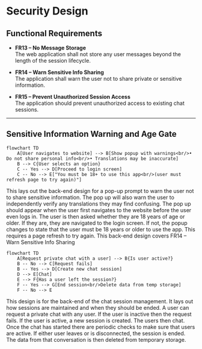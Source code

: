 # Security Design  

## Functional Requirements  

- **FR13 – No Message Storage**  
  The web application shall not store any user messages beyond the length of the session lifecycle.  

- **FR14 – Warn Sensitive Info Sharing**  
  The application shall warn the user not to share private or sensitive information.  

- **FR15 – Prevent Unauthorized Session Access**  
  The application should prevent unauthorized access to existing chat sessions.  

---

## Sensitive Information Warning and Age Gate  

```mermaid
flowchart TD
    A[User navigates to website] --> B[Show popup with warnings<br/>• Do not share personal info<br/>• Translations may be inaccurate]
    B --> C{User selects an option}
    C -- Yes --> D[Proceed to login screen]
    C -- No --> E["You must be 18+ to use this app<br/>(user must refresh page to try again)"]
```
This lays out the back-end design for a pop-up prompt to warn the user not to share sensitive information. The pop up will also warn the user to independently verify any translations they may find confusing. The pop up should appear when the user first navigates to the website before the user even logs in. The user is then asked whether they are 18 years of age or older. If they are, they are navigated to the login screen. If not, the popup changes to state that the user must be 18 years or older to use the app. This requires a page refresh to try again.
This back-end design covers FR14 – Warn Sensitive Info Sharing

```mermaid
flowchart TD
    A[Request private chat with a user] --> B{Is user active?}
    B -- No --> C[Request fails]
    B -- Yes --> D[Create new chat session]
    D --> E[Chat]
    E --> F{Has a user left the session?}
    F -- Yes --> G[End session<br/>Delete data from temp storage]
    F -- No --> E
```

This design is for the back-end of the chat session management. It lays out how sessions are maintained and when they should be ended. A user can request a private chat with any user. If the user is inactive then the request fails. If the user is active, a new session is created. The users then chat. Once the chat has started there are periodic checks to make sure that users are active. If either user leaves or is disconnected, the session is ended. The data from that conversation is then deleted from temporary storage. 